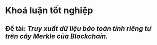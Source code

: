 # Khoá luận tốt nghiệp
## Đề tài: _Truy xuất dữ liệu bảo toàn tính riêng tư trên cây Merkle của Blockchain._